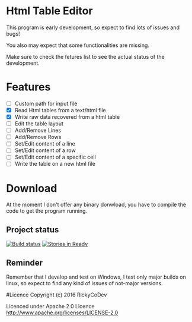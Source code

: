 # Html Table Editor

This program is early development, so expect to find lots of issues and bugs! 

You also may expect that some functionalities are missing. 

Make sure to check the fetures list to see the actual status of the development.


# Features
- [ ] Custom path for input file
- [x] Read Html tables from a text/html file
- [x] Write raw data recovered from a html table
- [ ] Edit the table layout
- [ ] Add/Remove Lines
- [ ] Add/Remove Rows
- [ ] Set/Edit content of a line
- [ ] Set/Edit content of a row
- [ ] Set/Edit content of a specific cell
- [ ] Write the table on a new html file 

# Download
At the moment I don't offer any binary donwload, you have to compile the code to get the program running.

## Project status
[![Build status](https://ci.appveyor.com/api/projects/status/gao8c2jqu3tftuft?svg=true)](https://ci.appveyor.com/project/RickyCoDev/html-table-editor)
[![Stories in Ready](https://badge.waffle.io/RickyCoDev/Html_Table_Editor.png?label=ready&title=Ready)](https://waffle.io/RickyCoDev/Html_Table_Editor)


## Reminder
Remember that I develop and test on Windows, I test only major builds on linux, so expect to find any kind of issues of not-major versions.

#Licence
Copyright (c) 2016 RickyCoDev

Licenced under Apache 2.0 Licence
http://www.apache.org/licenses/LICENSE-2.0
